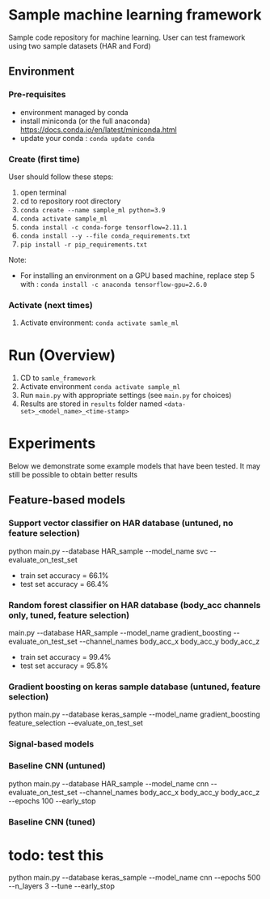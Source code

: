 # Sample machine learning framework

Sample code repository for machine learning. 
User can test framework using two sample datasets (HAR and Ford) 

## Environment 

### Pre-requisites
- environment managed by conda
- install miniconda (or the full anaconda) https://docs.conda.io/en/latest/miniconda.html
- update your conda : ``conda update conda``

### Create (first time)

User should follow these steps: <br>
1. open terminal
2. cd to repository root directory
3. `conda create --name sample_ml python=3.9`
4. `conda activate sample_ml`
5. `conda install -c conda-forge tensorflow=2.11.1`
6. `conda install --y --file conda_requirements.txt`
7. `pip install -r pip_requirements.txt`

Note: 
- For installing an environment on a GPU based machine, replace step 5 with : 
``conda install -c anaconda tensorflow-gpu=2.6.0``

  
### Activate (next times)
1. Activate environment: ``conda activate samle_ml``

# Run (Overview)
1. CD to ``samle_framework``
2. Activate environment ``conda activate sample_ml``
3. Run ``main.py`` with appropriate settings (see ``main.py`` for choices)
4. Results are stored in ``results`` folder named ``<data-set>_<model_name>_<time-stamp>``


# Experiments
Below we demonstrate some example models that have been tested. It may still be possible to obtain better results

## Feature-based models

### Support vector classifier on HAR database (untuned, no feature selection)
python main.py --database HAR_sample --model_name svc --evaluate_on_test_set
* train set accuracy = 66.1%
* test set accuracy =  66.4%

### Random forest classifier on HAR database (body_acc channels only, tuned, feature selection)
main.py --database HAR_sample --model_name gradient_boosting --evaluate_on_test_set --channel_names body_acc_x body_acc_y body_acc_z
* train set accuracy = 99.4%
* test set accuracy = 95.8%

### Gradient boosting on keras sample database (untuned, feature selection)
python main.py --database keras_sample --model_name gradient_boosting feature_selection --evaluate_on_test_set


### Signal-based models 

### Baseline CNN (untuned)
python main.py --database HAR_sample --model_name cnn --evaluate_on_test_set --channel_names body_acc_x body_acc_y body_acc_z --epochs 100 --early_stop          

### Baseline CNN (tuned)
# todo: test this
python main.py --database keras_sample --model_name cnn --epochs 500 --n_layers 3 --tune --early_stop


